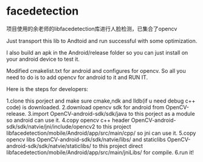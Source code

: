# facedetection

项目使用的余老师的libfacedetection库进行人脸检测，已集合了opencv


Just transport this lib to Andtoid and run successful with some optimization.

I also build an apk in the Android/release folder so you can just install on your android device to test it.

Modified cmakelist.txt for android and configures for opencv. So all you need to do is to add opencv for android to it and RUN IT.

Here is the steps for developers:

1.clone this porject and make sure cmake,ndk and lldb(if u need debug c++ code) is downloaded.
2.download opencv sdk for android from OpenCV-release.
3.import OpenCV-android-sdk/sdk/java to this porject as a module so android can use it.
4.copy opencv c++ header OpenCV-android-sdk/sdk/natvie/jni/include/opencv2 to this project libfacedetection/mobile/Android/app/src/main/cpp/ so jni can use it.
5.copy opencv libs OpenCV-android-sdk/sdk/natvie/libs/ and staticlibs OpenCV-android-sdk/sdk/natvie/staticlibs/ to this project direct libfacedetection/mobile/Android/app/src/main/jniLibs/ for compile.
6.run it!
